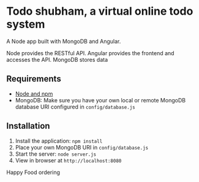 # Todo shubham, a virtual online todo system

A Node app built with MongoDB and Angular.

Node provides the RESTful API. Angular provides the frontend and accesses the API. MongoDB stores data

## Requirements

- [Node and npm](http://nodejs.org)
- MongoDB: Make sure you have your own local or remote MongoDB database URI configured in `config/database.js`

## Installation

1. Install the application: `npm install`
2. Place your own MongoDB URI in `config/database.js`
3. Start the server: `node server.js`
4. View in browser at `http://localhost:8080`

Happy Food ordering
